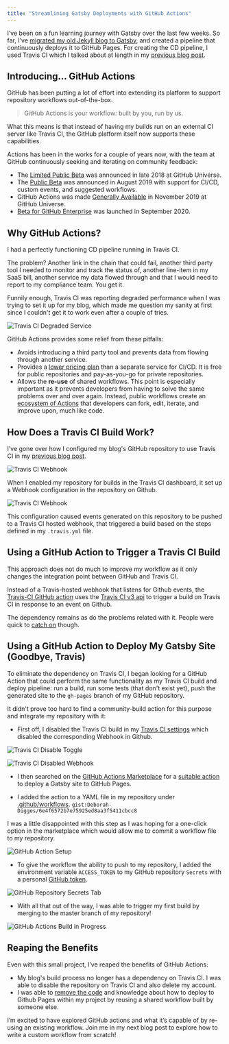```yaml
---
title: "Streamlining Gatsby Deployments with GitHub Actions"
---
```


I’ve been on a fun learning journey with Gatsby over the last few weeks. So far, I’ve [migrated my old Jekyll blog to Gatsby](https://deborah-digges.github.io/2020/09/16/Jekyll-to-Gatsby), and created a pipeline that continuously deploys it to GitHub Pages. For creating the CD pipeline, I used Travis CI which I talked about at length in my [previous blog post](https://deborah-digges.github.io/2020/09/24/gatsby-deploy).

## Introducing... GitHub Actions

GitHub has been putting a lot of effort into extending its platform to support repository workflows out-of-the-box.

> GitHub Actions is your workflow: built by you, run by us.

What this means is that instead of having my builds run on an external CI server like Travis CI, the GitHub platform itself now supports these capabilities.

Actions has been in the works for a couple of years now, with the team at GitHub continuously seeking and iterating on community feedback:

- The [Limited Public Beta](https://github.blog/2018-10-16-future-of-software/) was announced in late 2018 at GitHub Universe.
- The [Public Beta](https://github.blog/2019-08-08-github-actions-now-supports-ci-cd/) was announced in August 2019 with support for CI/CD, custom events, and suggested workflows.
- GitHub Actions was made [Generally Available](https://github.blog/2019-11-13-universe-day-one/) in November 2019 at GitHub Universe.
- [Beta for GitHub Enterprise](https://enterprise.github.com/releases/2.22.0/notes) was launched in  September 2020.

## Why GitHub Actions?

I had a perfectly functioning CD pipeline running in Travis CI.

The problem? Another link in the chain that could fail, another third party tool I needed to monitor and track the status of, another line-item in my SaaS bill, another service my data flowed through and that I would need to report to my compliance team. You get it.

Funnily enough, Travis CI was reporting degraded performance when I was trying to set it up for my blog, which made me question my sanity at first since I couldn't get it to work even after a couple of tries.

![Travis CI Degraded Service](../images/travis-ci-degraded-service.png)

GitHub Actions provides some relief from these pitfalls:

- Avoids introducing a third party tool and prevents data from flowing through another service.
- Provides a [lower pricing plan](https://docs.github.com/en/free-pro-team@latest/github/setting-up-and-managing-billing-and-payments-on-github/about-billing-for-github-actions#about-billing-for-github-actions) than a separate service for CI/CD. It is free for public repositories and pay-as-you-go for private repositories.
- Allows the **re-use** of shared workflows. This point is especially important as it prevents developers from having to solve the same problems over and over again. Instead, public workflows create an [ecosystem of Actions](https://github.com/marketplace?type=actions) that developers can fork, edit, iterate, and improve upon, much like code.


## How Does a Travis CI Build Work?

I’ve gone over how I configured my blog's GitHub repository to use Travis CI in my [previous blog post](https://deborah-digges.github.io/2020/09/24/gatsby-deploy).

![Travis CI Webhook](../images/travis-toggle.png)

When I enabled my repository for builds in the Travis CI dashboard, it set up a Webhook configuration in the repository on Github.

![Travis CI Webhook](../images/travis-ci-webhook.png)

This configuration caused events generated on this repository to be pushed to a Travis CI hosted webhook, that triggered a build based on the steps defined in my `.travis.yml` file.

## Using a GitHub Action to Trigger a Travis CI Build

This approach does not do much to improve my workflow as it only changes the integration point between GitHub and Travis CI.

Instead of a Travis-hosted webhook that listens for Github events, the [Travis-CI GitHub action](https://github.com/travis-ci/actions
) uses the [Travis CI v3 api](https://github.com/travis-ci/actions/blob/master/create-build.js#L19) to trigger a build on Travis CI in response to an event on Github.

The dependency remains as do the problems related with it. People were quick to [catch on](https://github.com/travis-ci/actions/issues/3) though.

## Using a GitHub Action to Deploy My Gatsby Site (Goodbye, Travis)

To eliminate the dependency on Travis CI, I began looking for a GitHub Action that could perform the same functionality as my Travis CI build and deploy pipeline: run a build, run some tests (that don't exist yet), push the generated site to the `gh-pages` branch of my GitHub repository.

It didn't prove too hard to find a community-build action for this purpose and integrate my repository with it:

- First off, I disabled the Travis CI build in my [Travis CI settings](https://travis-ci.org/account/repositories) which disabled the corresponding Webhook in Github.

![Travis CI Disable Toggle](../images/disable-travis-ci-build.png)

![Travis CI Disabled Webhook](../images/disabled-travis-ci-hook.png)


- I then searched on the [GitHub Actions Marketplace](https://github.com/marketplace) for a [suitable action](https://github.com/marketplace/actions/gatsby-publish) to deploy a Gatsby site to GitHub Pages.

- I added the action to a YAML file in my repository under [.github/workflows](https://github.com/Deborah-Digges/deborah-digges.github.io/blob/master/.github/workflows/build_and_publish.yml).
`gist:Deborah-Digges/6e4f6572b7e75925ed8aa3f5411cbcc8`

I was a little disappointed with this step as I was hoping for a one-click option in the marketplace which would allow me to commit a workflow file to my repository.

![GitHub Action Setup](../images/github-action-setup.png)

- To give the workflow the ability to push to my repository, I added the environment variable `ACCESS_TOKEN` to my GitHub repository `Secrets` with a personal [GitHub token](https://github.com/settings/tokens/).


![GitHub Repository Secrets Tab](../images/github-repository-secrets.png)

- With all that out of the way, I was able to trigger my first build by merging to the master branch of my repository!

![GitHub Actions Build in Progress](../images/github-actions-progress.png)

## Reaping the Benefits

Even with this small project, I’ve reaped the benefits of GitHub Actions:

- My blog's build process no longer has a dependency on Travis CI. I was able to disable the repository on Travis CI and also delete my account.
- I was able to [remove the code](https://github.com/Deborah-Digges/deborah-digges.github.io/commit/d421e5570f9c2c9f68e59f2ebc3078fd65d642ba
) and knowledge about how to deploy to Github Pages within my project by reusing a shared workflow built by someone else.

I’m excited to have explored GitHub actions and what it’s capable of by re-using an existing workflow. Join me in my next blog post to explore how to write a custom workflow from scratch!

